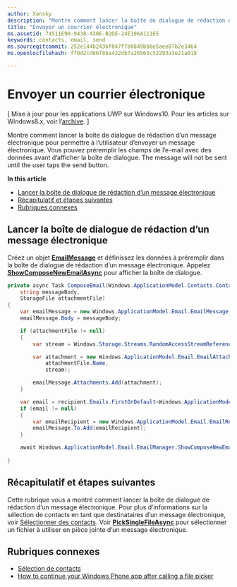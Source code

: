 ```yaml
---
author: Xansky
description: "Montre comment lancer la boîte de dialogue de rédaction d’un message électronique pour permettre à l’utilisateur d’envoyer un message électronique. Vous pouvez préremplir les champs de l’e-mail avec des données avant d’afficher la boîte de dialogue. Le message ne sera pas envoyé tant que l’utilisateur n’aura pas appuyé sur le bouton d’envoi."
title: "Envoyer un courrier électronique"
ms.assetid: 74511E90-9438-430E-B2DE-24E196A111E5
keywords: contacts, email, send
ms.sourcegitcommit: 252e144b2436f047f7b0849bb6e5aee87b2e3464
ms.openlocfilehash: ff0d2cd86f8ba422db7a26565c52293a3e21a018

---
```


# Envoyer un courrier électronique

\[ Mise à jour pour les applications UWP sur Windows10. Pour les articles sur Windows8.x, voir l’[archive](http://go.microsoft.com/fwlink/p/?linkid=619132). \]


Montre comment lancer la boîte de dialogue de rédaction d’un message électronique pour permettre à l’utilisateur d’envoyer un message électronique. Vous pouvez préremplir les champs de l’e-mail avec des données avant d’afficher la boîte de dialogue. The message will not be sent until the user taps the send button.

**In this article**

-   [Lancer la boîte de dialogue de rédaction d’un message électronique](#launch-the-compose-email-dialog)
-   [Récapitulatif et étapes suivantes](#summary-and-next-steps)
-   [Rubriques connexes](#related-topics)

## Lancer la boîte de dialogue de rédaction d’un message électronique

Créez un objet [**EmailMessage**](https://msdn.microsoft.com/library/windows/apps/Dn631270) et définissez les données à préremplir dans la boîte de dialogue de rédaction d’un message électronique. Appelez [**ShowComposeNewEmailAsync**](https://msdn.microsoft.com/library/windows/apps/Dn631269) pour afficher la boîte de dialogue.

``` cs
private async Task ComposeEmail(Windows.ApplicationModel.Contacts.Contact recipient, 
    string messageBody, 
    StorageFile attachmentFile)
{
    var emailMessage = new Windows.ApplicationModel.Email.EmailMessage();
    emailMessage.Body = messageBody;

    if (attachmentFile != null)
    {
        var stream = Windows.Storage.Streams.RandomAccessStreamReference.CreateFromFile(attachmentFile);

        var attachment = new Windows.ApplicationModel.Email.EmailAttachment(
            attachmentFile.Name,
            stream);

        emailMessage.Attachments.Add(attachment);
    }

    var email = recipient.Emails.FirstOrDefault<Windows.ApplicationModel.Contacts.ContactEmail>();
    if (email != null)
    {
        var emailRecipient = new Windows.ApplicationModel.Email.EmailRecipient(email.Address);
        emailMessage.To.Add(emailRecipient);
    }

    await Windows.ApplicationModel.Email.EmailManager.ShowComposeNewEmailAsync(emailMessage);
        
}
```

## Récapitulatif et étapes suivantes

Cette rubrique vous a montré comment lancer la boîte de dialogue de rédaction d’un message électronique. Pour plus d’informations sur la sélection de contacts en tant que destinataires d’un message électronique, voir [Sélectionner des contacts](selecting-contacts.md). Voir [**PickSingleFileAsync**](https://msdn.microsoft.com/library/windows/apps/JJ635275) pour sélectionner un fichier à utiliser en pièce jointe d’un message électronique.

## Rubriques connexes

* [Sélection de contacts](selecting-contacts.md)
* [How to continue your Windows Phone app after calling a file picker](https://msdn.microsoft.com/library/windows/apps/xaml/Dn614994)
 

 







<!--HONumber=Jun16_HO5-->


